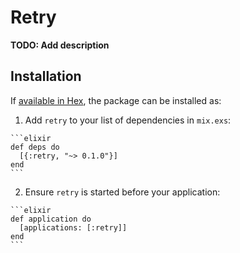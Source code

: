 # Retry

**TODO: Add description**

## Installation

If [available in Hex](https://hex.pm/docs/publish), the package can be installed as:

  1. Add `retry` to your list of dependencies in `mix.exs`:

    ```elixir
    def deps do
      [{:retry, "~> 0.1.0"}]
    end
    ```

  2. Ensure `retry` is started before your application:

    ```elixir
    def application do
      [applications: [:retry]]
    end
    ```

